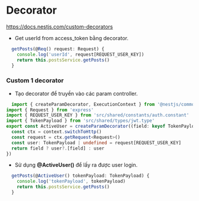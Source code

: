 # Decorator
https://docs.nestjs.com/custom-decorators

- Get userId from access_token bằng decorator.
```ts
  getPosts(@Req() request: Request) {
    console.log('userId', request[REQUEST_USER_KEY])
    return this.postsService.getPosts()
  }
```

### Custom 1 decorator 
- Tạo decorator để truyền vào các param controller.
```ts crud\src\shared\decorators\active-user.decorator.ts
  import { createParamDecorator, ExecutionContext } from '@nestjs/common'
import { Request } from 'express'
import { REQUEST_USER_KEY } from 'src/shared/constants/auth.constant'
import { TokenPayload } from 'src/shared/types/jwt.type'
export const ActiveUser = createParamDecorator((field: keyof TokenPayload | undefined, context: ExecutionContext) => {
  const ctx = context.switchToHttp()
  const request = ctx.getRequest<Request>()
  const user: TokenPayload | undefined = request[REQUEST_USER_KEY]
  return field ? user?.[field] : user
})
```

- Sử dụng **@ActiveUser()** để lấy ra được user login.
```ts crud\src\routes\posts\posts.controller.ts
  getPosts(@ActiveUser() tokenPayload: TokenPayload) {
    console.log('tokenPayload', tokenPayload)
    return this.postsService.getPosts()
  }
```

